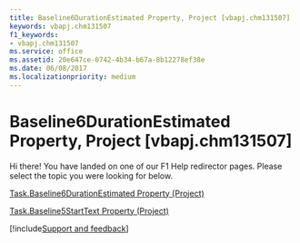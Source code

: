 ```yaml
---
title: Baseline6DurationEstimated Property, Project [vbapj.chm131507]
keywords: vbapj.chm131507
f1_keywords:
- vbapj.chm131507
ms.service: office
ms.assetid: 20e647ce-0742-4b34-b67a-8b12278ef38e
ms.date: 06/08/2017
ms.localizationpriority: medium
---
```



# Baseline6DurationEstimated Property, Project [vbapj.chm131507]

Hi there! You have landed on one of our F1 Help redirector pages. Please select the topic you were looking for below.

[Task.Baseline6DurationEstimated Property (Project)](https://msdn.microsoft.com/library/996bfa13-2fb4-04c9-466f-beba2d6c49bf%28Office.15%29.aspx)

[Task.Baseline5StartText Property (Project)](https://msdn.microsoft.com/library/e2983aab-180e-0921-cadd-fdc9cd22908d%28Office.15%29.aspx)

[!include[Support and feedback](~/includes/feedback-boilerplate.md)]
